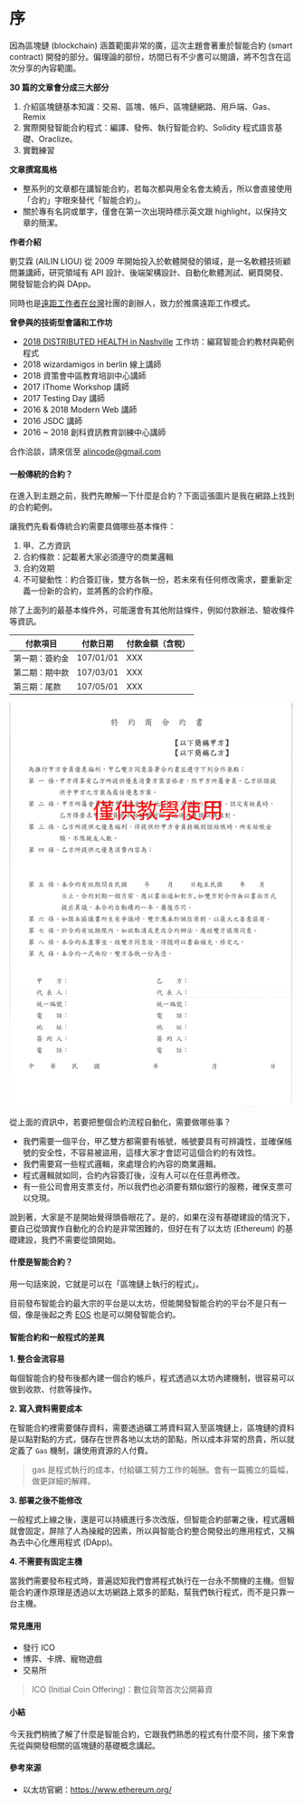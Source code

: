 # 序

因為區塊鏈 (blockchain) 涵蓋範圍非常的廣，這次主題會著重於智能合約 (smart contract) 開發的部分。偏理論的部份，坊間已有不少書可以閱讀，將不包含在這次分享的內容範圍。

**30 篇的文章會分成三大部分**

1. 介紹區塊鏈基本知識：交易、區塊、帳戶、區塊鏈網路、用戶端、Gas、Remix
1. 實際開發智能合約程式：編譯、發佈、執行智能合約、Solidity 程式語言基礎、Oraclize。
1. 實戰練習

**文章撰寫風格**

* 整系列的文章都在講智能合約，若每次都與用全名會太繞舌，所以會直接使用「合約」字眼來替代「智能合約」。
* 關於專有名詞或單字，僅會在第一次出現時標示英文跟 highlight，以保持文章的簡潔。

**作者介紹**

劉艾霖 (AILIN LIOU) 從 2009 年開始投入於軟體開發的領域，是一名軟體技術顧問兼講師，研究領域有 API 設計、後端架構設計、自動化軟體測試、網頁開發、開發智能合約與 DApp。

同時也是[遠距工作者在台灣](https://www.facebook.com/groups/1190343134374259/)社團的創辦人，致力於推廣遠距工作模式。

**曾參與的技術型會議和工作坊**

* [2018 DISTRIBUTED HEALTH in Nashville](https://health.distributed.com) 工作坊：編寫智能合約教材與範例程式
* 2018 wizardamigos in berlin 線上講師
* 2018 資策會中區教育培訓中心講師
* 2017 IThome Workshop 講師
* 2017 Testing Day 講師
* 2016 & 2018 Modern Web 講師
* 2016 JSDC 講師
* 2016 ~ 2018 創科資訊教育訓練中心講師

合作洽談，請來信至 <alincode@gmail.com>

#### 一般傳統的合約？

在進入到主題之前，我們先瞭解一下什麼是合約？下面這張圖片是我在網路上找到的合約範例。

讓我們先看看傳統合約需要具備哪些基本條件：

1. 甲、乙方資訊
2. 合約條款：記載著大家必須遵守的商業邏輯
3. 合約效期
4. 不可變動性：約合簽訂後，雙方各執一份，若未來有任何修改需求，要重新定義一份新的合約，並將舊的合約作廢。

除了上面列的最基本條件外，可能還會有其他附註條件，例如付款辦法、驗收條件等資訊。

| 付款項目    | 付款日期      | 付款金額（含稅） |
|---------|-----------|----------|
| 第一期：簽約金 | 107/01/01 | XXX      |
| 第二期：期中款 | 107/03/01 | XXX      |
| 第三期：尾款  | 107/05/01 | XXX      |

![](https://raw.githubusercontent.com/alincode/30-days-smart-contract/master/assets/01_contract_templete.jpg)

從上面的資訊中，若要把整個合約流程自動化，需要做哪些事？

* 我們需要一個平台，甲乙雙方都需要有帳號，帳號要具有可辨識性，並確保帳號的安全性，不容易被盜用，這樣大家才會認可這個合約的有效性。
* 我們需要寫一些程式邏輯，來處理合約內容的商業邏輯。
* 程式邏輯就如同，合約內容簽訂後，沒有人可以在任意再修改。
* 有一些公司會用支票支付，所以我們也必須要有類似銀行的服務，確保支票可以兌現。

說到著，大家是不是開始覺得頭昏眼花了。是的，如果在沒有基礎建設的情況下，要自己從頭實作自動化的合約是非常困難的，但好在有了以太坊 (Ethereum) 的基礎建設，我們不需要從頭開始。

#### 什麼是智能合約？

<!-- 補充為什麼 -->

用一句話來說，它就是可以在「區塊鏈上執行的程式」。

目前發布智能合約最大宗的平台是以太坊，但能開發智能合約的平台不是只有一個，像是後起之秀 [EOS](https://eos.io/) 也是可以開發智能合約。

#### 智能合約和一般程式的差異

**1. 整合金流容易**

每個智能合約發布後都內建一個合約帳戶，程式透過以太坊內建機制，很容易可以做到收款、付款等操作。

**2. 寫入資料需要成本**

在智能合約裡需要儲存資料，需要透過礦工將資料寫入至區塊鏈上，區塊鏈的資料是以點對點的方式，儲存在世界各地以太坊的節點，所以成本非常的昂貴，所以就定義了 `Gas` 機制，讓使用資源的人付費。

> gas 是程式執行的成本，付給礦工努力工作的報酬。會有一篇獨立的篇幅，做更詳細的解釋。

**3. 部署之後不能修改**

一般程式上線之後，還是可以持續進行多次改版，但智能合約部署之後，程式邏輯就會固定，屏除了人為操縱的因素，所以與智能合約整合開發出的應用程式，又稱為去中心化應用程式 (DApp)。

**4. 不需要有固定主機**

當我們需要發布程式時，普遍認知我們會將程式執行在一台永不關機的主機。但智能合約運作原理是透過以太坊網路上眾多的節點，幫我們執行程式，而不是只靠一台主機。

#### 常見應用

* 發行 ICO
* 博弈、卡牌、寵物遊戲
* 交易所

> ICO (Initial Coin Offering)：數位貨幣首次公開募資

#### 小結

今天我們稍微了解了什麼是智能合約，它跟我們熟悉的程式有什麼不同，接下來會先從與開發相關的區塊鏈的基礎概念講起。

#### 參考來源

* 以太坊官網：<https://www.ethereum.org/>
